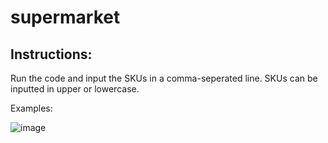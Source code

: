 # supermarket

## Instructions:
Run the code and input the SKUs in a comma-seperated line. SKUs can be inputted in upper or lowercase.

Examples:

![image](https://github.com/KainaatS/supermarket/assets/47420181/488dca1b-a93c-45de-97f2-8bbd8ede344d)
